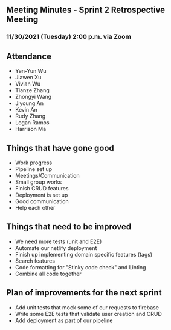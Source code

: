 ## Meeting Minutes - Sprint 2 Retrospective Meeting

### 11/30/2021 (Tuesday) 2:00 p.m. via Zoom

## Attendance

- Yen-Yun Wu
- Jiawen Xu
- Vivian Wu
- Tianze Zhang
- Zhongyi Wang
- Jiyoung An
- Kevin An
- Rudy Zhang
- Logan Ramos
- Harrison Ma

## Things that have gone good

- Work progress
- Pipeline set up
- Meetings/Communication
- Small group works
- Finish CRUD features
- Deployment is set up
- Good communication
- Help each other

## Things that need to be improved

- We need more tests (unit and E2E)
- Automate our netlify deployment
- Finish up implementing domain specific features (tags)
- Search features
- Code formatting for "Stinky code check" and Linting
- Combine all code together

## Plan of improvements for the next sprint

- Add unit tests that mock some of our requests to firebase
- Write some E2E tests that validate user creation and CRUD
- Add deployment as part of our pipeline
